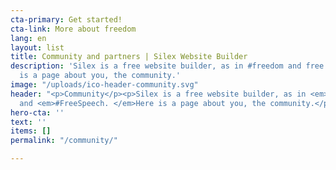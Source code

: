 ```yaml
---
cta-primary: Get started!
cta-link: More about freedom
lang: en
layout: list
title: Community and partners | Silex Website Builder
description: 'Silex is a free website builder, as in #freedom and free speach. Here
  is a page about you, the community.'
image: "/uploads/ico-header-community.svg"
header: "<p>Community</p><p>Silex is a free website builder, as in <em>#freedom</em>
  and <em>#FreeSpeech. </em>Here is a page about you, the community.</p>"
hero-cta: ''
text: ''
items: []
permalink: "/community/"

---
```

